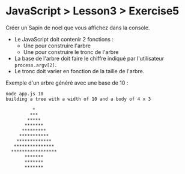 # JavaScript > Lesson3 > Exercise5

Créer un Sapin de noel que vous affichez dans la console.
* Le JavaScript doit contenir 2 fonctions :
  * Une pour construire l'arbre
  * Une pour construire le tronc de l'arbre
* La base de l'arbre doit faire le chiffre indiqué par l'utilisateur `process.argv[2]`.
* Le tronc doit varier en fonction de la taille de l'arbre.

Exemple d'un arbre généré avec une base de 10 :

```
node app.js 10
building a tree with a width of 10 and a body of 4 x 3

          *
         ***
        *****
       *******
      *********
     ***********
    *************
   ***************
  *****************
       *******
       *******
       *******
```
